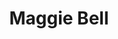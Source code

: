 ---
title: "Maggie Bell"
summary: "Margaret Bell is a Scottish rock vocalist. She came to fame as co-lead vocalist of the blues-rock group Stone the Crows, and was described as the UK's closest counterpart to American singer Janis Joplin. Bell was also prominently featured as a guest vocalist on the song \"Every Picture Tells a Story\" by Rod Stewart."
slug: "maggie-bell"
image: "maggie-bell.jpg"
apple_music_artist_url: "https://music.apple.com/gb/artist/maggie-bell/3564192"
wikipedia_url: "https://en.wikipedia.org/wiki/Maggie_Bell"
---